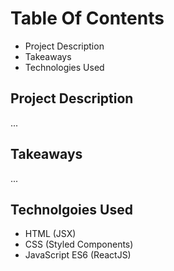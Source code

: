 # Table Of Contents

* Project Description
* Takeaways
* Technologies Used

## Project Description

...

## Takeaways

...

## Technolgoies Used

* HTML (JSX)
* CSS (Styled Components)
* JavaScript ES6 (ReactJS)